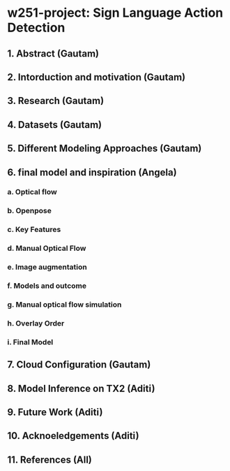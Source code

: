 # w251-project: Sign Language Action Detection

## 1. Abstract (Gautam)

## 2. Intorduction and motivation (Gautam)

## 3. Research (Gautam)

## 4. Datasets (Gautam)

## 5. Different Modeling Approaches (Gautam)

## 6. final model and inspiration (Angela)
### a. Optical flow
### b. Openpose
### c. Key Features
### d. Manual Optical Flow
### e. Image augmentation
### f. Models and outcome
### g. Manual optical flow simulation
### h. Overlay Order
### i. Final Model

## 7. Cloud Configuration (Gautam)

## 8. Model Inference on TX2 (Aditi)

## 9. Future Work (Aditi)

## 10. Acknoeledgements (Aditi)

## 11. References (All)


